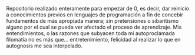 Repositorio realizado enteramente para empezar de 0, es decir, dar reinicio a conocimientos previos en lenguajes de programación a fin de concebir fundamentos de más apropiada manera; sin pretensiones o sibaritismo alguno por el cual se pueda ver afectado el proceso de aprendizaje. Mis entendimientos, o las razones que subyacen toda mi autoproclamada filomatía no es más que... entretenimiento, felicidad al realizar lo que en autognosis me sea interpelado.